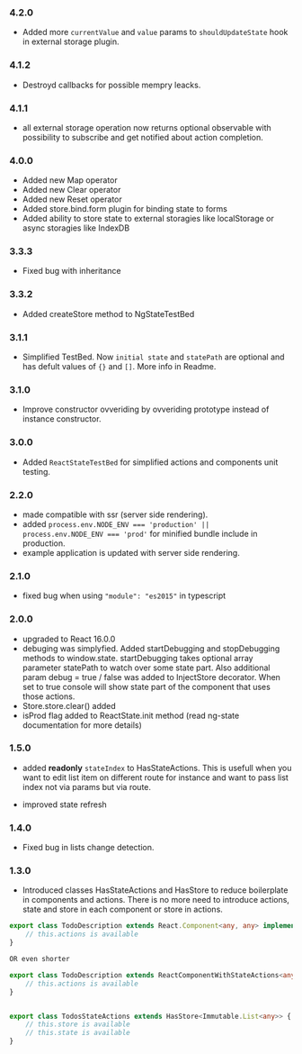 
### 4.2.0
- Added more `currentValue` and `value` params to `shouldUpdateState` hook in external storage plugin.

### 4.1.2
- Destroyd callbacks for possible mempry leacks.

### 4.1.1
- all external storage operation now returns optional observable with possibility to subscribe and get notified about action completion.

### 4.0.0
- Added new Map operator
- Added new Clear operator
- Added new Reset operator
- Added store.bind.form plugin for binding state to forms
- Added ability to store state to external storagies like localStorage or async storagies like IndexDB

### 3.3.3
- Fixed bug with inheritance

### 3.3.2
- Added createStore method to NgStateTestBed

### 3.1.1
- Simplified TestBed. Now `initial state` and `statePath` are optional and has defult values of `{}` and `[]`. More info in Readme.

### 3.1.0
- Improve constructor ovveriding by ovveriding prototype instead of instance constructor.

### 3.0.0
- Added ```ReactStateTestBed``` for simplified actions and components unit testing.

### 2.2.0
- made compatible with ssr (server side rendering).
- added ```process.env.NODE_ENV === 'production' || process.env.NODE_ENV === 'prod'``` for minified bundle include in production.
- example application is updated with server side rendering.

### 2.1.0
- fixed bug when using ```"module": "es2015"``` in typescript

### 2.0.0
- upgraded to React 16.0.0
- debuging was simplyfied. Added startDebugging and stopDebugging methods to window.state. startDebugging takes optional array parameter statePath to watch over some state part. Also additional param debug = true / false was added to InjectStore decorator. When set to true console will show state part of the component that uses those actions.
- Store.store.clear() added
- isProd flag added to ReactState.init method (read ng-state documentation for more details)

### 1.5.0
- added <strong>readonly</strong> ```stateIndex``` to HasStateActions. This is usefull when you want to edit list item on different route for instance and want to pass list index not via params but via route.

- improved state refresh

### 1.4.0
- Fixed bug in lists change detection.

### 1.3.0
- Introduced classes HasStateActions<T> and HasStore<T> to reduce boilerplate in components and actions. There is no more need to introduce actions, state and store in each component or store in actions.

```ts
export class TodoDescription extends React.Component<any, any> implements HasStateActions<TodoStateActions> {
    // this.actions is available
}

OR even shorter

export class TodoDescription extends ReactComponentWithStateActions<any, any, TodoStateActions> {
    // this.actions is available
}


export class TodosStateActions extends HasStore<Immutable.List<any>> {
    // this.store is available
    // this.state is available
}
```